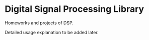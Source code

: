 # Digital Signal Processing Library

Homeworks and projects of DSP.

Detailed usage explanation to be added later.
